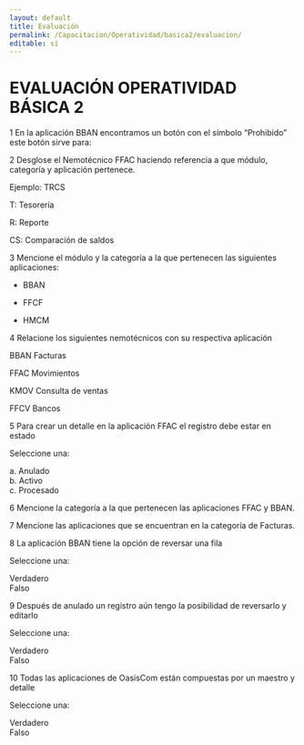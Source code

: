 ```yaml
---
layout: default
title: Evaluación
permalink: /Capacitacion/Operatividad/basica2/evaluacion/
editable: si
---
```


# EVALUACIÓN OPERATIVIDAD BÁSICA 2  


1  En la aplicación BBAN encontramos un botón con el símbolo “Prohibido” este botón sirve para:  

2  Desglose el Nemotécnico FFAC haciendo referencia a que módulo, categoría y aplicación pertenece.  

Ejemplo: TRCS  

T: Tesorería  

R: Reporte  

CS: Comparación de saldos  

3  Mencione el módulo y la categoría a la que pertenecen las siguientes aplicaciones:  

-	BBAN  

-	FFCF  

-	HMCM  

4  Relacione los siguientes nemotécnicos con su respectiva aplicación  

BBAN	Facturas  

FFAC	Movimientos  

KMOV	Consulta de ventas  

FFCV	Bancos  

5  Para crear un detalle en la aplicación FFAC el registro debe estar en estado

Seleccione una:  

a.	Anulado  
b.	Activo  
c.	Procesado  

6  Mencione la categoría a la que pertenecen las aplicaciones FFAC y BBAN.  

7  Mencione las aplicaciones que se encuentran en la categoría de Facturas.  

8  La aplicación BBAN tiene la opción de reversar una fila

Seleccione una:  

Verdadero  
Falso  

9  Después de anulado un registro aún tengo la posibilidad de reversarlo y editarlo  

Seleccione una:  

Verdadero  
Falso  

10  Todas las aplicaciones de OasisCom están compuestas por un maestro y detalle  

Seleccione una:  

Verdadero  
Falso  









